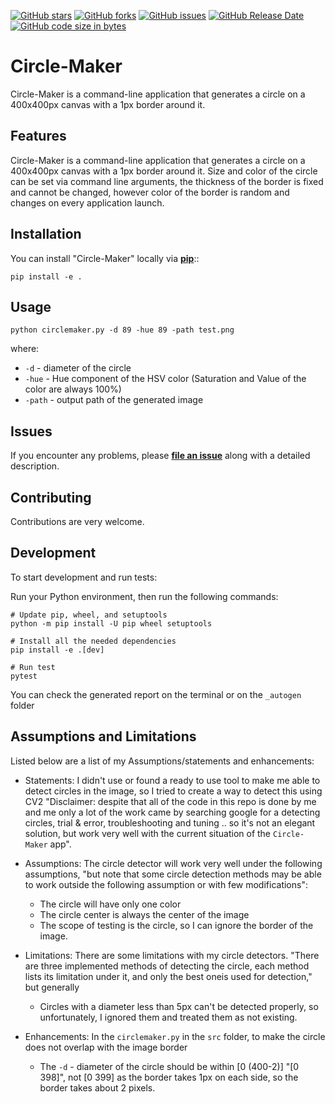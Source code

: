 

[![GitHub stars](https://img.shields.io/github/stars/MohamedRaslan/Circle-Maker)](https://github.com/MohamedRaslan/Circle-Maker/stargazers) [![GitHub forks](https://img.shields.io/github/forks/MohamedRaslan/Circle-Maker)](https://github.com/MohamedRaslan/Circle-Maker/network) [![GitHub issues](https://img.shields.io/github/issues/MohamedRaslan/Circle-Maker)](https://github.com/MohamedRaslan/Circle-Maker/issues) [![GitHub Release Date](https://img.shields.io/github/release-date/mohamedraslan/Circle-Maker)](https://github.com/MohamedRaslan/Circle-Maker/releases) [![GitHub code size in bytes](https://img.shields.io/github/languages/code-size/mohamedraslan/Circle-Maker)](https://github.com/MohamedRaslan/Circle-Maker)

# Circle-Maker

Circle-Maker is a command-line application that generates a circle on a 400x400px canvas with a 1px border around it.


## Features

Circle-Maker is a command-line application that generates a circle on a 400x400px canvas with a 1px border
around it. Size and color of the circle can be set via command line arguments, the thickness of the border is fixed and
cannot be changed, however color of the border is random and changes on every application launch.

## Installation

You can install "Circle-Maker" locally via **[pip](https://pypi.org/project/pip/)**::

```shell
pip install -e .
```

## Usage

```shell script
python circlemaker.py -d 89 -hue 89 -path test.png
   ```
where:

- `-d` - diameter of the circle
- `-hue` - Hue component of the HSV color (Saturation and Value of the color are always 100%)
- `-path` - output path of the generated image

## Issues

If you encounter any problems, please **[file an issue](https://github.com/MohamedRaslan/Circle-Maker/issues)** along with a detailed description.

## Contributing

Contributions are very welcome.

## Development

To start development and run tests:

Run your Python environment, then run the following commands:

```shell
# Update pip, wheel, and setuptools
python -m pip install -U pip wheel setuptools

# Install all the needed dependencies
pip install -e .[dev]

# Run test
pytest
```

You can check the generated report on the terminal or on the `_autogen` folder


## Assumptions and Limitations
Listed below are a list of my Assumptions/statements and enhancements:

- Statements: I didn't use or found a ready to use tool to make me able to detect circles in the image, so I tried to create a way to detect this using CV2 "Disclaimer: despite that all of the code in this repo is done by me and me only a lot of the work came by searching google for a detecting circles, trial & error, troubleshooting and tuning .. so it's not an elegant solution, but work very well with the current situation of the `Circle-Maker` app".

- Assumptions: The circle detector will work very well under the following assumptions, "but note that some circle detection methods may be able to work outside the following assumption or with few modifications":
  - The circle will have only one color
  - The circle center is always the center of the image
  - The scope of testing is the circle, so I can ignore the border of the image.

- Limitations: There are some limitations with my circle detectors. "There are three implemented methods of detecting the circle, each method lists its limitation under it, and only the best oneis  used for detection," but generally
  - Circles with a diameter less than 5px can't be detected properly, so unfortunately, I ignored them and treated them as not existing.

- Enhancements: In the `circlemaker.py` in the `src` folder, to make the circle does not overlap with the image border
  - The `-d` - diameter of the circle should be within [0 (400-2)] "[0 398]", not [0 399] as the border takes 1px on each side, so the border takes about 2 pixels.


